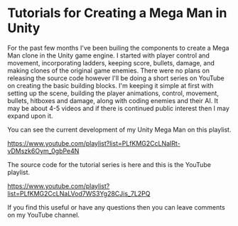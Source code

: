 # Tutorials for Creating a Mega Man in Unity

For the past few months I've been builing the components to create a Mega Man clone in the Unity game engine. I started with player control and movement, incorporating ladders, keeping score, bullets, damage, and making clones of the original game enemies. There were no plans on releasing the source code however I'll be doing a short series on YouTube on creating the basic building blocks. I'm keeping it simple at first with setting up the scene, building the player animations, control, movement, bullets, hitboxes and damage, along with coding enemies and their AI. It may be about 4-5 videos and if there is continued public interest then I may expand upon it.

You can see the current development of my Unity Mega Man on this playlist. 

https://www.youtube.com/playlist?list=PLfKMG2CcLNaIRt-vDMszk6Oym_0gbPe4N

The source code for the tutorial series is here and this is the YouTube playlist. 

https://www.youtube.com/playlist?list=PLfKMG2CcLNaLVod7WS3Yg28CJis_7L2PQ

If you find this useful or have any questions then you can leave comments on my YouTube channel.
